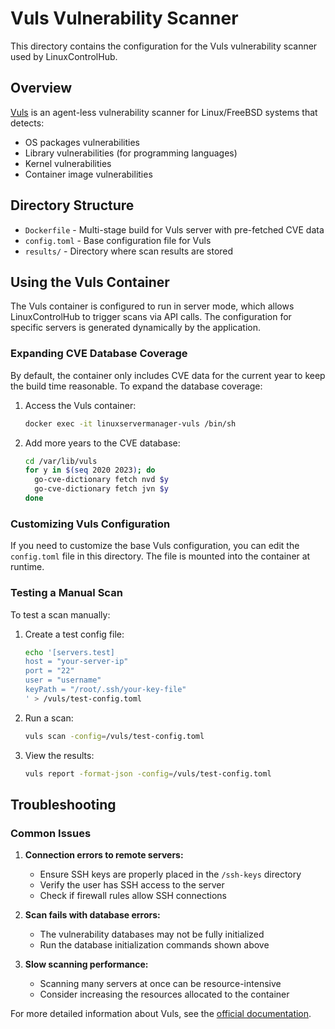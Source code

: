 # Vuls Vulnerability Scanner

This directory contains the configuration for the Vuls vulnerability scanner used by LinuxControlHub.

## Overview

[Vuls](https://vuls.io/) is an agent-less vulnerability scanner for Linux/FreeBSD systems that detects:

- OS packages vulnerabilities
- Library vulnerabilities (for programming languages)
- Kernel vulnerabilities
- Container image vulnerabilities

## Directory Structure

- `Dockerfile` - Multi-stage build for Vuls server with pre-fetched CVE data
- `config.toml` - Base configuration file for Vuls
- `results/` - Directory where scan results are stored

## Using the Vuls Container

The Vuls container is configured to run in server mode, which allows LinuxControlHub to trigger scans via API calls. The configuration for specific servers is generated dynamically by the application.

### Expanding CVE Database Coverage

By default, the container only includes CVE data for the current year to keep the build time reasonable. To expand the database coverage:

1. Access the Vuls container:
   ```bash
   docker exec -it linuxservermanager-vuls /bin/sh
   ```

2. Add more years to the CVE database:
   ```bash
   cd /var/lib/vuls
   for y in $(seq 2020 2023); do
     go-cve-dictionary fetch nvd $y
     go-cve-dictionary fetch jvn $y
   done
   ```

### Customizing Vuls Configuration

If you need to customize the base Vuls configuration, you can edit the `config.toml` file in this directory. The file is mounted into the container at runtime.

### Testing a Manual Scan

To test a scan manually:

1. Create a test config file:
   ```bash
   echo '[servers.test]
   host = "your-server-ip"
   port = "22"
   user = "username"
   keyPath = "/root/.ssh/your-key-file"
   ' > /vuls/test-config.toml
   ```

2. Run a scan:
   ```bash
   vuls scan -config=/vuls/test-config.toml
   ```

3. View the results:
   ```bash
   vuls report -format-json -config=/vuls/test-config.toml
   ```

## Troubleshooting

### Common Issues

1. **Connection errors to remote servers:**
   - Ensure SSH keys are properly placed in the `/ssh-keys` directory
   - Verify the user has SSH access to the server
   - Check if firewall rules allow SSH connections

2. **Scan fails with database errors:**
   - The vulnerability databases may not be fully initialized
   - Run the database initialization commands shown above

3. **Slow scanning performance:**
   - Scanning many servers at once can be resource-intensive
   - Consider increasing the resources allocated to the container

For more detailed information about Vuls, see the [official documentation](https://vuls.io/docs/).